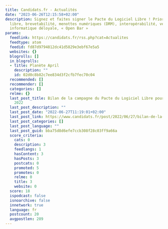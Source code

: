 ```yaml
---
title: Candidats.fr - Actualités
date: "2023-06-26T12:15:58+02:00"
description: Signez et faites signer le Pacte du Logiciel Libre ! Priorité au logiciel
  libre, brevetabilité, menottes numériques (DRM), interopérabilité, vente forcée,
  informatique déloyale, « Open Bar »
params:
  feedlink: https://candidats.fr/rss.php?cat=Actualites
  feedtype: atom
  feedid: fd87d9794812dc41d5829e3ebf67e5a5
  websites: {}
  blogrolls: []
  in_blogrolls:
  - title: Planète April
    description: ""
    id: 02d0c8b82c7ee834d3f2cfb7fec70c04
  recommended: []
  recommender: []
  categories: []
  relme: {}
  last_post_title: Bilan de la campagne du Pacte du Logiciel Libre pour les législatives
    2022
  last_post_description: ""
  last_post_date: "2022-06-27T11:19:01+02:00"
  last_post_link: https://www.candidats.fr/post/2022/06/27/bilan-de-la-campagne-du-pacte-du-logiciel-libre-pour-les-legislatives-2022
  last_post_categories: []
  last_post_language: ""
  last_post_guid: bba75d8d6efe7ccb308f28c03ff9a66a
  score_criteria:
    cats: 0
    description: 3
    feedlangs: 1
    hasContent: 3
    hasPosts: 3
    postcats: 0
    promoted: 5
    promotes: 0
    relme: 0
    title: 3
    website: 0
  score: 18
  ispodcast: false
  isnoarchive: false
  innetwork: true
  language: fr
  postcount: 20
  avgpostlen: 289
---
```

